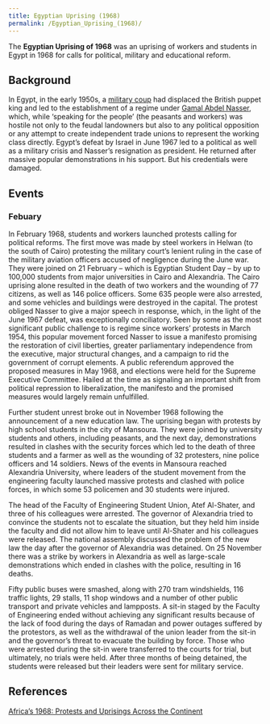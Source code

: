 ```yaml
---
title: Egyptian Uprising (1968)
permalink: /Egyptian_Uprising_(1968)/
---
```


The **Egyptian Uprising of 1968** was an uprising of workers and
students in Egypt in 1968 for calls for political, military and
educational reform.

## Background

In Egypt, in the early 1950s, a [military
coup](Egyptian_Revolution_(1952).md "wikilink") had displaced the British
puppet king and led to the establishment of a regime under [Gamal Abdel
Nasser](Gamal_Abdel_Nasser.md "wikilink"), which, while ‘speaking for the
people’ (the peasants and workers) was hostile not only to the feudal
landowners but also to any political opposition or any attempt to create
independent trade unions to represent the working class directly.
Egypt’s defeat by Israel in June 1967 led to a political as well as a
military crisis and Nasser’s resignation as president. He returned after
massive popular demonstrations in his support. But his credentials were
damaged.

## Events

### Febuary

In February 1968, students and workers launched protests calling for
political reforms. The first move was made by steel workers in Helwan
(to the south of Cairo) protesting the military court’s lenient ruling
in the case of the military aviation officers accused of negligence
during the June war. They were joined on 21 February – which is Egyptian
Student Day – by up to 100,000 students from major universities in Cairo
and Alexandria. The Cairo uprising alone resulted in the death of two
workers and the wounding of 77 citizens, as well as 146 police officers.
Some 635 people were also arrested, and some vehicles and buildings were
destroyed in the capital. The protest obliged Nasser to give a major
speech in response, which, in the light of the June 1967 defeat, was
exceptionally conciliatory. Seen by some as the most significant public
challenge to is regime since workers’ protests in March 1954, this
popular movement forced Nasser to issue a manifesto promising the
restoration of civil liberties, greater parliamentary independence from
the executive, major structural changes, and a campaign to rid the
government of corrupt elements. A public referendum approved the
proposed measures in May 1968, and elections were held for the Supreme
Executive Committee. Hailed at the time as signaling an important shift
from political repression to liberalization, the manifesto and the
promised measures would largely remain unfulfilled.

Further student unrest broke out in November 1968 following the
announcement of a new education law. The uprising began with protests by
high school students in the city of Mansoura. They were joined by
university students and others, including peasants, and the next day,
demonstrations resulted in clashes with the security forces which led to
the death of three students and a farmer as well as the wounding of 32
protesters, nine police officers and 14 soldiers. News of the events in
Mansoura reached Alexandria University, where leaders of the student
movement from the engineering faculty launched massive protests and
clashed with police forces, in which some 53 policemen and 30 students
were injured.

The head of the Faculty of Engineering Student Union, Atef Al-Shater,
and three of his colleagues were arrested. The governor of Alexandria
tried to convince the students not to escalate the situation, but they
held him inside the faculty and did not allow him to leave until
Al-Shater and his colleagues were released. The national assembly
discussed the problem of the new law the day after the governor of
Alexandria was detained. On 25 November there was a strike by workers in
Alexandria as well as large-scale demonstrations which ended in clashes
with the police, resulting in 16 deaths.

Fifty public buses were smashed, along with 270 tram windshields, 116
traffic lights, 29 stalls, 11 shop windows and a number of other public
transport and private vehicles and lampposts. A sit-in staged by the
Faculty of Engineering ended without achieving any significant results
because of the lack of food during the days of Ramadan and power outages
suffered by the protestors, as well as the withdrawal of the union
leader from the sit-in and the governor’s threat to evacuate the
building by force. Those who were arrested during the sit-in were
transferred to the courts for trial, but ultimately, no trials were
held. After three months of being detained, the students were released
but their leaders were sent for military service.

## References

[Africa’s 1968: Protests and Uprisings Across the
Continent](http://roape.net/2018/05/31/africas-1968-protests-and-uprisings-across-the-continent/)
